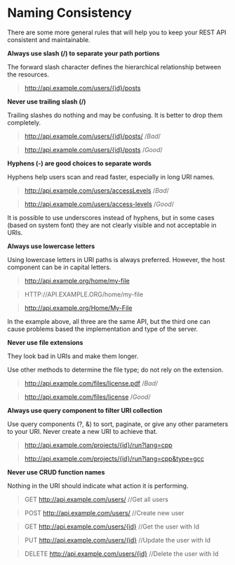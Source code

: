 # Naming Consistency

There are some more general rules that will help you to keep your REST API consistent and maintainable.

**Always use slash (/) to separate your path portions**

The forward slash character defines the hierarchical relationship between the resources. 

> http://api.example.com/users/{id}/posts

**Never use trailing slash (/)**

Trailing slashes do nothing and may be confusing. It is better to drop them completely. 

> http://api.example.com/users/{id}/posts/  /*Bad*/

> http://api.example.com/users/{id}/posts  /*Good*/


**Hyphens (-) are good choices to separate words**

Hyphens help users scan and read faster, especially in long URI names. 

> http://api.example.com/users/accessLevels  /*Bad*/

> http://api.example.com/users/access-levels  /*Good*/


It is possible to use underscores instead of hyphens, but in some cases (based on system font) they are not clearly visible and not acceptable in URIs.

**Always use lowercase letters**

Using lowercase letters in URI paths is always preferred. However, the host component can be in capital letters. 

> http://api.example.org/home/my-file

> HTTP://API.EXAMPLE.ORG/home/my-file

> http://api.example.org/Home/My-File


In the example above, all three are the same API, but the third one can cause problems based the implementation and type of the server.

**Never use file extensions**

They look bad in URIs and make them longer. 

Use other methods to determine the file type; do not rely on the extension. 

> http://api.example.com/files/license.pdf  /*Bad*/

> http://api.example.com/files/license /*Good*/


**Always use query component to filter URI collection**

Use query components (?, &) to sort, paginate, or give any other parameters to your URI. Never create a new URI to achieve that.

> http://api.example.com/projects/{id}/run?lang=cpp

> http://api.example.com/projects/{id}/run?lang=cpp&type=gcc

 
**Never use CRUD function names**

Nothing in the URI should indicate what action it is performing. 

> GET http://api.example.com/users/  //Get all users

> POST http://api.example.com/users/  //Create new user

> GET http://api.example.com/users/{id}  //Get the user with Id

> PUT http://api.example.com/users/{id}  //Update the user with Id

> DELETE http://api.example.com/users/{id}  //Delete the user with Id
